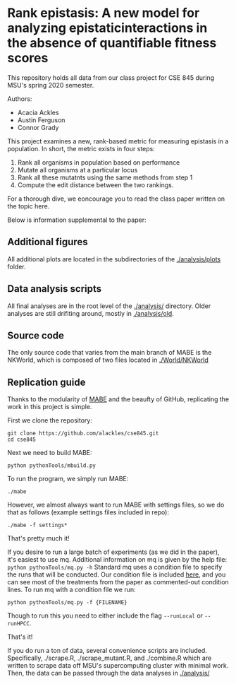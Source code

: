 # Rank epistasis:  A new model for analyzing epistaticinteractions in the absence of quantifiable fitness scores

This repository holds all data from our class project for CSE 845 during MSU's spring 2020 semester. 

Authors:
- Acacia Ackles
- Austin Ferguson
- Connor Grady

This project examines a new, rank-based metric for measuring epistasis in a population. 
In short, the metric exists in four steps:
1. Rank all organisms in population based on performance
2. Mutate all organisms at a particular locus
3. Rank all these mutatnts using the same methods from step 1
4. Compute the edit distance between the two rankings. 

For a thorough dive, we eoncourage you to read the class paper written on the topic here. 

Below is information supplemental to the paper:

## Additional figures
All additional plots are located in the subdirectories of the [./analysis/plots](./analysis/plots) folder. 

## Data analysis scripts
All final analyses are in the root level of the [./analysis/](./analysis) directory. 
Older analyses are still drifiting around, mostly in [./analysis/old](./analysis/old).

## Source code
The only source code that varies from the main branch of MABE is the NKWorld, which is composed of two files located in [./World/NKWorld](./World/NKWorld)

## Replication guide
Thanks to the modularity of [MABE](https://github.com/hintzelab/MABE) and the beaufty of GitHub, replicating the work in this project is simple. 

First we clone the repository:
```
git clone https://github.com/alackles/cse845.git
cd cse845
``` 
Next we need to build MABE:
```
python pythonTools/mbuild.py
```
To run the program, we simply run MABE:
```
./mabe
```
However, we almost always want to run MABE with settings files, so we do that as follows (example settings files included in repo):
```
./mabe -f settings*
```
That's pretty much it!

If you desire to run a large batch of experiments (as we did in the paper), it's easiest to use mq. 
Additional information on mq is given by the help file: 
```python pythonTools/mq.py -h```
Standard mq uses a condition file to specify the runs that will be conducted. 
Our condition file is included [here](./pythonTools/mq_conditions.txt), and you can see most of the treatments from the paper as commented-out condition lines. 
To run mq with a condition file we run:
```
python pythonTools/mq.py -f {FILENAME}
```
Though to run this you need to either include the flag ```--runLocal``` or ``--runHPCC``. 

That's it! 

If you do run a ton of data, several convenience scripts are included. 
Specifically, ./scrape.R, ./scrape_mutant.R, and ./combine.R which are written to scrape data off MSU's supercomputing cluster with minimal work. 
Then, the data can be passed through the data analyses in [./analysis/](./analysis)
